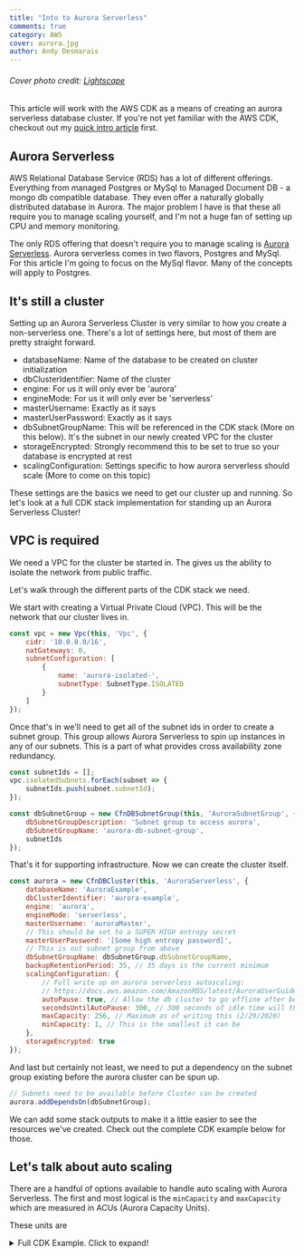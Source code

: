 ```yaml
---
title: "Into to Aurora Serverless"
comments: true
category: AWS
cover: aurora.jpg
author: Andy Desmarais
---
```


###### Cover photo credit: [Lightscape](https://unsplash.com/@lightscape)

This article will work with the AWS CDK as a means of creating an aurora serverless database cluster. If you're not yet familiar with the AWS CDK, checkout out my [quick intro article](/aws-cdk/) first.

## Aurora Serverless

AWS Relational Database Service (RDS) has a lot of different offerings. Everything from managed Postgres or MySql to Managed Document DB - a mongo db compatible database. They even offer a naturally globally distributed database in Aurora. The major problem I have is that these all require you to manage scaling yourself, and I'm not a huge fan of setting up CPU and memory monitoring.

The only RDS offering that doesn't require you to manage scaling is [Aurora Serverless](https://aws.amazon.com/rds/aurora/serverless/). Aurora serverless comes in two flavors, Postgres and MySql. For this article I'm going to focus on the MySql flavor. Many of the concepts will apply to Postgres.

## It's still a cluster

Setting up an Aurora Serverless Cluster is very similar to how you create a non-serverless one. There's a lot of settings here, but most of them are pretty straight forward.

- databaseName: Name of the database to be created on cluster initialization
- dbClusterIdentifier: Name of the cluster
- engine: For us it will only ever be 'aurora'
- engineMode: For us it will only ever be 'serverless'
- masterUsername: Exactly as it says
- masterUserPassword: Exactly as it says
- dbSubnetGroupName: This will be referenced in the CDK stack (More on this below). It's the subnet in our newly created VPC for the cluster
- storageEncrypted: Strongly recommend this to be set to true so your database is encrypted at rest
- scalingConfiguration: Settings specific to how aurora serverless should scale (More to come on this topic)

These settings are the basics we need to get our cluster up and running. So let's look at a full CDK stack implementation for standing up an Aurora Serverless Cluster!

## VPC is required

We need a VPC for the cluster be started in. The gives us the ability to isolate the network from public traffic.

Let's walk through the different parts of the CDK stack we need.

We start with creating a Virtual Private Cloud (VPC). This will be the network that our cluster lives in.

```javascript
const vpc = new Vpc(this, 'Vpc', {
    cidr: '10.0.0.0/16',
    natGateways: 0,
    subnetConfiguration: [
        {
            name: 'aurora-isolated-',
            subnetType: SubnetType.ISOLATED
        }
    ]
});
```

Once that's in we'll need to get all of the subnet ids in order to create a subnet group. This group allows Aurora Serverless to spin up instances in any of our subnets. This is a part of what provides cross availability zone redundancy.

```javascript
const subnetIds = [];
vpc.isolatedSubnets.forEach(subnet => {
    subnetIds.push(subnet.subnetId);
});

const dbSubnetGroup = new CfnDBSubnetGroup(this, 'AuroraSubnetGroup', {
    dbSubnetGroupDescription: 'Subnet group to access aurora',
    dbSubnetGroupName: 'aurora-db-subnet-group',
    subnetIds
});
```

That's it for supporting infrastructure. Now we can create the cluster itself.

```javascript
const aurora = new CfnDBCluster(this, 'AuroraServerless', {
    databaseName: 'AuroraExample',
    dbClusterIdentifier: 'aurora-example',
    engine: 'aurora',
    engineMode: 'serverless',
    masterUsername: 'auroraMaster',
    // This should be set to a SUPER HIGH entropy secret
    masterUserPassword: '[Some high entropy password]',
    // This is out subnet group from above
    dbSubnetGroupName: dbSubnetGroup.dbSubnetGroupName,
    backupRetentionPeriod: 35, // 35 days is the current minimum
    scalingConfiguration: {
        // Full write up on aurora serverless autoscaling:
        // https://docs.aws.amazon.com/AmazonRDS/latest/AuroraUserGuide/aurora-serverless.how-it-works.html#aurora-serverless.how-it-works.auto-scaling
        autoPause: true, // Allow the db cluster to go offline after being idle
        secondsUntilAutoPause: 300, // 300 seconds of idle time will then pause the cluster
        maxCapacity: 256, // Maximum as of writing this (2/29/2020)
        minCapacity: 1, // This is the smallest it can be
    },
    storageEncrypted: true
});
```

And last but certainly not least, we need to put a dependency on the subnet group existing before the aurora cluster can be spun up.

```javascript
// Subnets need to be available before Cluster can be created
aurora.addDependsOn(dbSubnetGroup);
```

We can add some stack outputs to make it a little easier to see the resources we've created. Check out the complete CDK example below for those.

## Let's talk about auto scaling

There are a handful of options available to handle auto scaling with Aurora Serverless. The first and most logical is the `minCapacity` and `maxCapacity` which are measured in ACUs (Aurora Capacity Units).

These units are

<details>
  <summary>Full CDK Example. Click to expand!</summary>

Complete CDK example:

```javascript
const cdk = require('@aws-cdk/core');
const { CfnDBCluster, CfnDBSubnetGroup } = require('@aws-cdk/aws-rds');
const { Vpc, SubnetType } = require('@aws-cdk/aws-ec2');

class AuroraDatabaseStack extends cdk.Stack {
    constructor(scope, id, props) {
        super(scope, id, props);

        const vpc = new Vpc(this, 'Vpc', {
            cidr: '10.0.0.0/16',
            natGateways: 0,
            subnetConfiguration: [
                { name: 'aurora-isolated-', subnetType: SubnetType.ISOLATED }
            ]
        });

        const subnetIds = [];
        vpc.isolatedSubnets.forEach(subnet => {
            subnetIds.push(subnet.subnetId);
        });

        const dbSubnetGroup = new CfnDBSubnetGroup(this, 'AuroraSubnetGroup', {
            dbSubnetGroupDescription: 'Subnet group to access aurora',
            dbSubnetGroupName: 'aurora-db-subnet-group',
            subnetIds
        });

        const aurora = new CfnDBCluster(this, 'AuroraServerless', {
            databaseName: 'AuroraExample',
            dbClusterIdentifier: 'aurora-example',
            engine: 'aurora',
            engineMode: 'serverless',
            masterUsername: 'auroraMaster',
            // This should be set to a SUPER HIGH entropy secret
            masterUserPassword: '[Some high entropy password]',
            dbSubnetGroupName: dbSubnetGroup.dbSubnetGroupName,
            backupRetentionPeriod: 35, // 35 days is the current minimum
            scalingConfiguration: {
                // Full write up on aurora serverless autoscaling:
                // https://docs.aws.amazon.com/AmazonRDS/latest/AuroraUserGuide/aurora-serverless.how-it-works.html#aurora-serverless.how-it-works.auto-scaling
                autoPause: true, // Allow the db cluster to go offline after being idle
                secondsUntilAutoPause: 300, // 300 seconds of idle time will then pause the cluster
                maxCapacity: 256, // Maximum as of writing this (2/29/2020)
                minCapacity: 1, // This is the smallest it can be
            },
            storageEncrypted: true
        });

        // Subnets need to be available before Cluster can be created
        aurora.addDependsOn(dbSubnetGroup);

        new cdk.CfnOutput(this, 'VpcSubnetIds', {
            value: JSON.stringify(subnetIds)
        });

        new cdk.CfnOutput(this, 'VpcDefaultSecurityGroup', {
            value: vpc.vpcDefaultSecurityGroup
        });

        new cdk.CfnOutput(this, 'AuroraClusterArn', {
            value: `arn:aws:rds:${this.region}:${this.account}:cluster:${aurora.dbClusterIdentifier}`
        });

        new cdk.CfnOutput(this, 'AuroraEndpoint', {
            value: aurora.attrEndpointAddress
        });

        new cdk.CfnOutput(this, 'AuroraPort', {
            value: aurora.attrEndpointPort
        });
    }
}

const app = new cdk.App();
new AuroraDatabaseStack(app, 'aurora-serverless');
```
</details>
